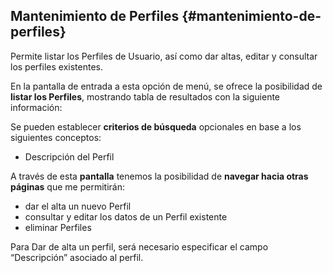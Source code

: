 ## Mantenimiento de Perfiles {#mantenimiento-de-perfiles}

Permite listar los Perfiles de Usuario, así como dar altas, editar y consultar los perfiles existentes.

En la pantalla de entrada a esta opción de menú, se ofrece la posibilidad de **listar los Perfiles**, mostrando tabla de resultados con la siguiente información:

Se pueden establecer **criterios de búsqueda** opcionales en base a los siguientes conceptos:

*   Descripción del Perfil

A través de esta **pantalla** tenemos la posibilidad de **navegar hacia otras páginas** que me permitirán:

*   dar el alta un nuevo Perfil
*   consultar y editar los datos de un Perfil existente
*   eliminar Perfiles

Para Dar de alta un perfil, será necesario especificar el campo “Descripción” asociado al perfil.